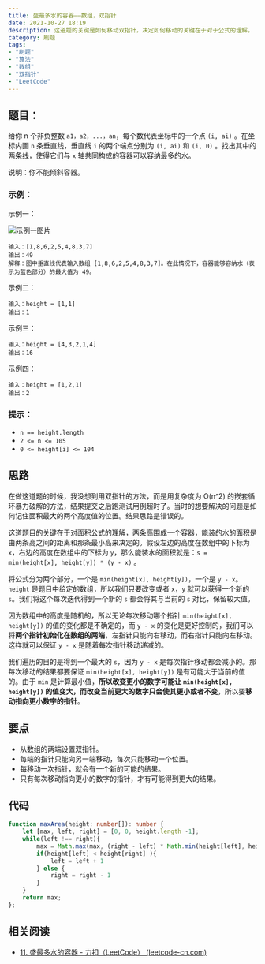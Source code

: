 ```yaml
---
title: 盛最多水的容器——数组，双指针
date: 2021-10-27 18:19
description: 这道题的关键是如何移动双指针，决定如何移动的关键在于对于公式的理解。
category: 刷题
tags:
- "刷题"
- "算法"
- "数组"
- "双指针"
- "LeetCode"
---
```

## 题目：

给你 n 个非负整数 `a1，a2，...，an`，每个数代表坐标中的一个点 `(i, ai)` 。在坐标内画 `n` 条垂直线，垂直线 `i` 的两个端点分别为 `(i, ai)` 和 `(i, 0)` 。找出其中的两条线，使得它们与 `x` 轴共同构成的容器可以容纳最多的水。

说明：你不能倾斜容器。

### 示例：

示例一：  

![示例一图片](https://bl3301files.storage.live.com/y4mjATL5jmyLw396pgSID-Sg8pNlPWicjA30JuB_Zr6A-Md6VkWRoiRMT59T26u2xCAzYAJPJWEwHeazC8eYXHHZpO4NINaaBZjEzNzBBenVg0WnOdes0mxXMXnWX443EjccA5Pi7pYA7JHmUcmcNHhGRK9doxBY1S3W2adaqNAbJz68uhNvHVsscblZxNgnXQG?width=660&height=316&cropmode=none)  

```
输入：[1,8,6,2,5,4,8,3,7]
输出：49 
解释：图中垂直线代表输入数组 [1,8,6,2,5,4,8,3,7]。在此情况下，容器能够容纳水（表示为蓝色部分）的最大值为 49。
```

示例二：    

```
输入：height = [1,1]
输出：1
```

示例三：  

```
输入：height = [4,3,2,1,4]
输出：16
```

示例四：  

```
输入：height = [1,2,1]
输出：2
```

### 提示：

- `n == height.length`
- `2 <= n <= 105`
- `0 <= height[i] <= 104`

## 思路

在做这道题的时候，我没想到用双指针的方法，而是用复杂度为 O(n^2) 的嵌套循环暴力破解的方法，结果提交之后跑测试用例超时了。当时的想要解决的问题是如何记住面积最大的两个高度值的位置。结果思路是错误的。

这道题目的关键在于对面积公式的理解，两条高围成一个容器，能装的水的面积是由两条高之间的距离和那条最小高来决定的。假设左边的高度在数组中的下标为 `x`，右边的高度在数组中的下标为 `y`，那么能装水的面积就是：`s = min(height[x], height[y]) * (y - x)` 。 

将公式分为两个部分，一个是 `min(height[x], height[y])`，一个是 `y - x`。`height` 是题目中给定的数组，所以我们只要改变或者 `x`，`y` 就可以获得一个新的 `s`。我们将这个每次迭代得到一个新的 `s` 都会将其与当前的 `s` 对比，保留较大值。

因为数组中的高度是随机的，所以无论每次移动哪个指针 `min(height[x], height[y])` 的值的变化都是不确定的，而 `y - x` 的变化是更好控制的，我们可以将**两个指针初始化在数组的两端**，左指针只能向右移动，而右指针只能向左移动。这样就可以保证 `y - x` 是随着每次指针移动递减的。

我们遍历的目的是得到一个最大的 `s`，因为 `y - x` 是每次指针移动都会减小的。那每次移动的结果都要保证 `min(height[x], height[y])` 是有可能大于当前的值的。由于 `min` 是计算最小值，**所以改变更小的数字可能让 `min(height[x], height[y])`  的值变大，而改变当前更大的数字只会使其更小或者不变**，所以要**移动指向更小数字的指针**。

## **要点**

* 从数组的两端设置双指针。
* 每端的指针只能向另一端移动，每次只能移动一个位置。
* 每移动一次指针，就会有一个新的可能的结果。
* 只有每次移动指向更小的数字的指针，才有可能得到更大的结果。




## 代码
```typescript
function maxArea(height: number[]): number {
    let [max, left, right] = [0, 0, height.length -1];
    while(left !== right){
        max = Math.max(max, (right - left) * Math.min(height[left], height[right]))
        if(height[left] < height[right] ){    
            left = left + 1
        } else {
            right = right - 1
        }
    }
    return max;
};
```

## 相关阅读

* [11. 盛最多水的容器 - 力扣（LeetCode） (leetcode-cn.com)](https://leetcode-cn.com/problems/container-with-most-water/)
